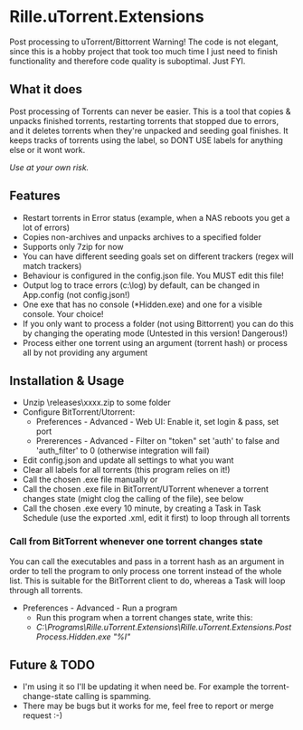 # Rille.uTorrent.Extensions

Post processing to uTorrent/Bittorrent
Warning! The code is not elegant, since this is a hobby project that took too much time I just need to finish functionality and therefore code quality is suboptimal. Just FYI.

## What it does 

Post processing of Torrents can never be easier. This is a tool that copies & unpacks finished torrents,
restarting torrents that stopped due to errors, and it deletes torrents when they're unpacked and seeding goal finishes.
It keeps tracks of torrents using the label, so DONT USE labels for anything else or it wont work.

_Use at your own risk._

## Features 

* Restart torrents in Error status (example, when a NAS reboots you get a lot of errors)
* Copies non-archives and unpacks archives to a specified folder
* Supports only 7zip for now
* You can have different seeding goals set on different trackers (regex will match trackers)
* Behaviour is configured in the config.json file. You MUST edit this file!
* Output log to trace errors (c:\log) by default, can be changed in App.config (not config.json!)
* One exe that has no console (*Hidden.exe) and one for a visible console. Your choice!
* If you only want to process a folder (not using Bittorrent) you can do this by changing the operating mode (Untested in this version! Dangerous!)
* Process either one torrent using an argument (torrent hash) or process all by not providing any argument

## Installation & Usage 

* Unzip \releases\xxxx.zip to some folder
* Configure BitTorrent/Utorrent:
	* Preferences - Advanced - Web UI: Enable it, set login & pass, set port
	* Prererences - Advanced - Filter on "token" set 'auth' to false and 'auth_filter' to 0 (otherwise integration will fail)
* Edit config.json and update all settings to what you want
* Clear all labels for all torrents (this program relies on it!)
* Call the chosen .exe file manually or
* Call the chosen .exe file in BitTorrent/UTorrent whenever a torrent changes state (might clog the calling of the file), see below
* Call the chosen .exe every 10 minute, by creating a Task in Task Schedule (use the exported .xml, edit it first) to loop through all torrents

### Call from BitTorrent whenever one torrent changes state

You can call the executables and pass in a torrent hash as an argument in order to 
tell the program to only process one torrent instead of the whole list.
This is suitable for the BitTorrent client to do, whereas a Task will loop through all torrents.

* Preferences - Advanced - Run a program
	* Run this program when a torrent changes state, write this:
	* _C:\Programs\Rille.uTorrent.Extensions\Rille.uTorrent.Extensions.PostProcess.Hidden.exe "%I"_

## Future & TODO

* I'm using it so I'll be updating it when need be. For example the torrent-change-state calling is spamming.
* There may be bugs but it works for me, feel free to report or merge request :-)
